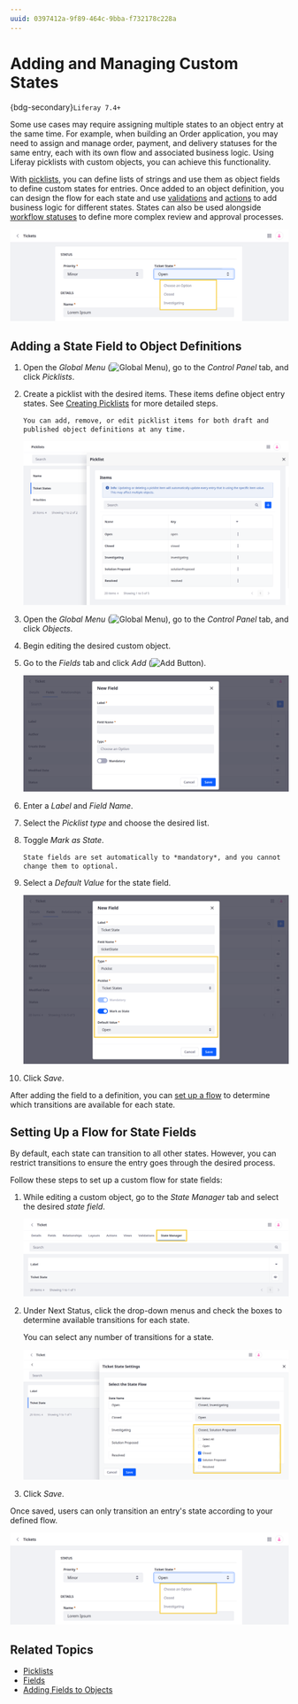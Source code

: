 ```yaml
---
uuid: 0397412a-9f89-464c-9bba-f732178c228a
---
```

# Adding and Managing Custom States

{bdg-secondary}`Liferay 7.4+`

Some use cases may require assigning multiple states to an object entry at the same time. For example, when building an Order application, you may need to assign and manage order, payment, and delivery statuses for the same entry, each with its own flow and associated business logic. Using Liferay picklists with custom objects, you can achieve this functionality.

With [picklists](../../picklists.md), you can define lists of strings and use them as object fields to define custom states for entries. Once added to an object definition, you can design the flow for each state and use [validations](../validations/adding-custom-validations.md) and [actions](../actions/defining-object-actions.md) to add business logic for different states. States can also be used alongside [workflow statuses](../../enabling-workflows-for-objects.md) to define more complex review and approval processes.

![Use picklists to add custom states to object definitions.](./adding-and-managing-custom-states/images/01.png)

## Adding a State Field to Object Definitions

1. Open the *Global Menu* (![Global Menu](../../../../images/icon-applications-menu.png)), go to the *Control Panel* tab, and click *Picklists*.

1. Create a picklist with the desired items. These items define object entry states. See [Creating Picklists](../../picklists/creating-picklists.md) for more detailed steps.

   ```{note}
   You can add, remove, or edit picklist items for both draft and published object definitions at any time.
   ```

   ![Create a picklist with the desired items.](./adding-and-managing-custom-states/images/02.png)

1. Open the *Global Menu* (![Global Menu](../../../../images/icon-applications-menu.png)), go to the *Control Panel* tab, and click *Objects*.

1. Begin editing the desired custom object.

1. Go to the *Fields* tab and click *Add* (![Add Button](../../../../images/icon-add.png)).

   ![Begin adding a field to the object definition.](./adding-and-managing-custom-states/images/03.png)

1. Enter a *Label* and *Field Name*.

1. Select the *Picklist type* and choose the desired list.

1. Toggle *Mark as State*.

   ```{note}
   State fields are set automatically to *mandatory*, and you cannot change them to optional.
   ```

1. Select a *Default Value* for the state field.

   ![Select a picklist, toggle Mark as State, and set a default value for the field.](./adding-and-managing-custom-states/images/04.png)

1. Click *Save*.

After adding the field to a definition, you can [set up a flow](#setting-up-a-flow-for-state-fields) to determine which transitions are available for each state.

## Setting Up a Flow for State Fields

By default, each state can transition to all other states. However, you can restrict transitions to ensure the entry goes through the desired process.

Follow these steps to set up a custom flow for state fields:

1. While editing a custom object, go to the *State Manager* tab and select the desired *state field*.

   ![Go to the State Manager tab to set up a flow for state fields.](./adding-and-managing-custom-states/images/05.png)

1. Under Next Status, click the drop-down menus and check the boxes to determine available transitions for each state.

   You can select any number of transitions for a state.

   ![Determine the available transitions between states.](./adding-and-managing-custom-states/images/06.png)

1. Click *Save*.

Once saved, users can only transition an entry's state according to your defined flow.

![Set up a custom flow determines available transitions for each state.](./adding-and-managing-custom-states/images/07.png)

## Related Topics

* [Picklists](../../picklists.md)
* [Fields](../fields.md)
* [Adding Fields to Objects](../fields/adding-fields-to-objects.md)
